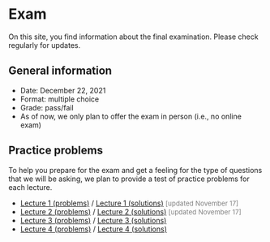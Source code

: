 # Exam

On this site, you find information about the final examination.
Please check regularly for updates.



## General information

* Date: December 22, 2021
* Format: multiple choice
* Grade: pass/fail
* As of now, we only plan to offer the exam in person (i.e., no online exam)



## Practice problems

To help you prepare for the exam and get a feeling for the type of questions that we will be asking, we plan to provide a test of practice problems for each lecture.

* [Lecture 1 (problems)](/problems/lecture-01-problems.pdf) / [Lecture 1 (solutions)](/problems/lecture-01-solutions.pdf) <span style="color: gray; font-size: small;">[updated November 17]</span>
* [Lecture 2 (problems)](/problems/lecture-02-problems.pdf) / [Lecture 2 (solutions)](/problems/lecture-02-solutions.pdf) <span style="color: gray; font-size: small;">[updated November 17]</span>
* [Lecture 3 (problems)](/problems/lecture-03-problems.pdf) / [Lecture 3 (solutions)](/problems/lecture-03-solutions.pdf)
* [Lecture 4 (problems)](/problems/lecture-04-problems.pdf) / [Lecture 4 (solutions)](/problems/lecture-04-solutions.pdf)
